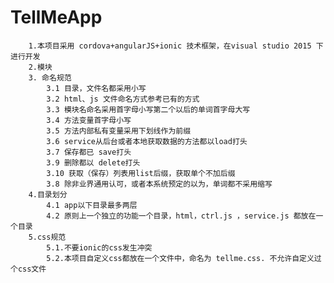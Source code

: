 # TellMeApp
        1.本项目采用 cordova+angularJS+ionic 技术框架，在visual studio 2015 下进行开发
        2.模块
        3. 命名规范
            3.1 目录，文件名都采用小写
            3.2 html、js 文件命名方式参考已有的方式
            3.3 模块名命名采用首字母小写第二个以后的单词首字母大写
            3.4 方法变量首字母小写
            3.5 方法内部私有变量采用下划线作为前缀
            3.6 service从后台或者本地获取数据的方法都以load打头
            3.7 保存都已 save打头
            3.9 删除都以 delete打头
            3.10 获取（保存）列表用list后缀，获取单个不加后缀
            3.8 除非业界通用认可，或者本系统预定的以为，单词都不采用缩写
        4.目录划分
            4.1 app以下目录最多两层
            4.2 原则上一个独立的功能一个目录，html，ctrl.js ，service.js 都放在一个目录
        5.css规范
            5.1.不要ionic的css发生冲突
            5.2.本项目自定义css都放在一个文件中，命名为 tellme.css. 不允许自定义过个css文件
